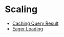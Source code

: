 # Scaling


* [Caching Query Result](/scaling/caching-query-result)
* [Eager Loading](/scaling/eager-loading)
